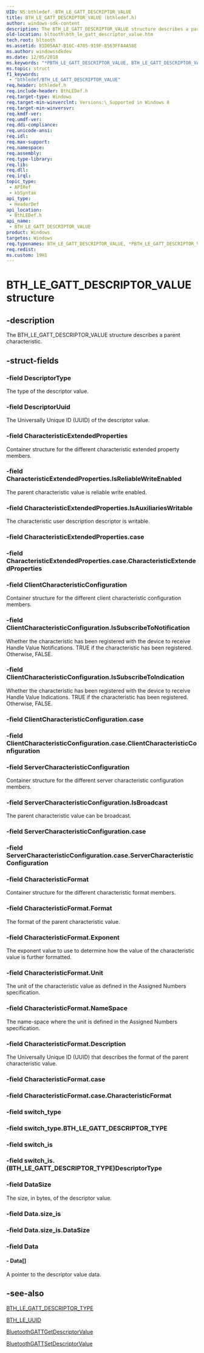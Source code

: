 ```yaml
---
UID: NS:bthledef._BTH_LE_GATT_DESCRIPTOR_VALUE
title: BTH_LE_GATT_DESCRIPTOR_VALUE (bthledef.h)
author: windows-sdk-content
description: The BTH_LE_GATT_DESCRIPTOR_VALUE structure describes a parent characteristic.
old-location: bltooth\bth_le_gatt_descriptor_value.htm
tech.root: bltooth
ms.assetid: 81D05AA7-B16C-4705-919F-8563FFA4A58E
ms.author: windowssdkdev
ms.date: 12/05/2018
ms.keywords: "*PBTH_LE_GATT_DESCRIPTOR_VALUE, BTH_LE_GATT_DESCRIPTOR_VALUE, BTH_LE_GATT_DESCRIPTOR_VALUE structure [Bluetooth Devices], PBTH_LE_GATT_DESCRIPTOR_VALUE, PBTH_LE_GATT_DESCRIPTOR_VALUE structure pointer [Bluetooth Devices], bltooth.bth_le_gatt_descriptor_value, bthledef/BTH_LE_GATT_DESCRIPTOR_VALUE, bthledef/PBTH_LE_GATT_DESCRIPTOR_VALUE"
ms.topic: struct
f1_keywords: 
 - "bthledef/BTH_LE_GATT_DESCRIPTOR_VALUE"
req.header: bthledef.h
req.include-header: BthLEDef.h
req.target-type: Windows
req.target-min-winverclnt: Versions:\_Supported in Windows 8
req.target-min-winversvr: 
req.kmdf-ver: 
req.umdf-ver: 
req.ddi-compliance: 
req.unicode-ansi: 
req.idl: 
req.max-support: 
req.namespace: 
req.assembly: 
req.type-library: 
req.lib: 
req.dll: 
req.irql: 
topic_type:
 - APIRef
 - kbSyntax
api_type:
 - HeaderDef
api_location:
 - BthLEDef.h
api_name:
 - BTH_LE_GATT_DESCRIPTOR_VALUE
product: Windows
targetos: Windows
req.typenames: BTH_LE_GATT_DESCRIPTOR_VALUE, *PBTH_LE_GATT_DESCRIPTOR_VALUE
req.redist: 
ms.custom: 19H1
---
```


# BTH_LE_GATT_DESCRIPTOR_VALUE structure


## -description


The BTH_LE_GATT_DESCRIPTOR_VALUE structure describes a parent characteristic.


## -struct-fields




### -field DescriptorType

The type of the descriptor value.


### -field DescriptorUuid

The Universally Unique ID (UUID) of the descriptor value.


### -field CharacteristicExtendedProperties

Container structure for the different characteristic extended property members.


### -field CharacteristicExtendedProperties.IsReliableWriteEnabled

The parent characteristic value is reliable write enabled.


### -field CharacteristicExtendedProperties.IsAuxiliariesWritable

The characteristic user description descriptor is writable.


### -field CharacteristicExtendedProperties.case

 


### -field CharacteristicExtendedProperties.case.CharacteristicExtendedProperties

 


### -field ClientCharacteristicConfiguration

Container structure for the different client characteristic configuration members.


### -field ClientCharacteristicConfiguration.IsSubscribeToNotification

Whether the characteristic has been registered with the device to receive Handle Value Notifications. TRUE if the characteristic has been registered. Otherwise, FALSE.


### -field ClientCharacteristicConfiguration.IsSubscribeToIndication

Whether the characteristic has been registered with the device to receive Handle Value Indications. TRUE if the characteristic has been registered. Otherwise, FALSE.


### -field ClientCharacteristicConfiguration.case

 


### -field ClientCharacteristicConfiguration.case.ClientCharacteristicConfiguration

 


### -field ServerCharacteristicConfiguration

Container structure for the different server characteristic configuration members.


### -field ServerCharacteristicConfiguration.IsBroadcast

The parent characteristic value can be broadcast.


### -field ServerCharacteristicConfiguration.case

 


### -field ServerCharacteristicConfiguration.case.ServerCharacteristicConfiguration

 


### -field CharacteristicFormat

Container structure for the different characteristic format members.


### -field CharacteristicFormat.Format

The format of the parent characteristic value.


### -field CharacteristicFormat.Exponent

The exponent value to use to determine how the value of the characteristic value is further formatted.


### -field CharacteristicFormat.Unit

The unit of the characteristic value as defined in the Assigned Numbers specification.


### -field CharacteristicFormat.NameSpace

The name-space where the unit is defined in the Assigned Numbers specification.


### -field CharacteristicFormat.Description

The Universally Unique ID (UUID) that describes the format of the parent characteristic value.


### -field CharacteristicFormat.case

 


### -field CharacteristicFormat.case.CharacteristicFormat

 


### -field switch_type

 


### -field switch_type.BTH_LE_GATT_DESCRIPTOR_TYPE

 


### -field switch_is

 


### -field switch_is.(BTH_LE_GATT_DESCRIPTOR_TYPE)DescriptorType

 


### -field DataSize

The size, in bytes, of the descriptor value.


### -field Data.size_is

 


### -field Data.size_is.DataSize

 


### -field Data

 




#### - Data[]

A pointer to the descriptor value data.


## -see-also




<a href="https://docs.microsoft.com/windows/desktop/api/bthledef/ne-bthledef-_bth_le_gatt_descriptor_type">BTH_LE_GATT_DESCRIPTOR_TYPE</a>



<a href="https://docs.microsoft.com/windows/desktop/api/bthledef/ns-bthledef-_bth_le_uuid">BTH_LE_UUID</a>



<a href="https://docs.microsoft.com/windows/desktop/api/bluetoothleapis/nf-bluetoothleapis-bluetoothgattgetdescriptorvalue">BluetoothGATTGetDescriptorValue</a>



<a href="https://docs.microsoft.com/windows/desktop/api/bluetoothleapis/nf-bluetoothleapis-bluetoothgattsetdescriptorvalue">BluetoothGATTSetDescriptorValue</a>
 

 

